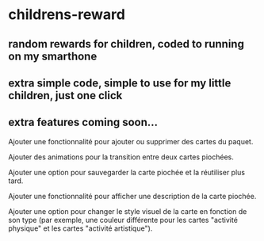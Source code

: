 # childrens-reward

## random rewards for children, coded to running on my smarthone

## extra simple code, simple to use for my little children, just one click

## extra features coming soon...

Ajouter une fonctionnalité pour ajouter ou supprimer des cartes du paquet.

Ajouter des animations pour la transition entre deux cartes piochées.

Ajouter une option pour sauvegarder la carte piochée et la réutiliser plus tard.

Ajouter une fonctionnalité pour afficher une description de la carte piochée.

Ajouter une option pour changer le style visuel de la carte en fonction de son type (par exemple, une couleur différente pour les cartes "activité physique" et les cartes "activité artistique").
